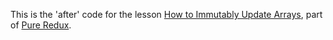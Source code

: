 This is the 'after' code for the lesson [How to Immutably Update Arrays](https://daveceddia.podia.com/courses/pure-redux/54080-immutability-in-practice/152885-how-to-immutably-update-arrays), part of [Pure Redux](https://daveceddia.com/pure-redux/).
